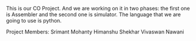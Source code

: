 This is our CO Project.
And we are working on it in two phases:
the first one is Assembler and the second one is simulator.
The language that we are going to use is python.

Project Members:
Srimant Mohanty
Himanshu Shekhar
Vivaswan Nawani